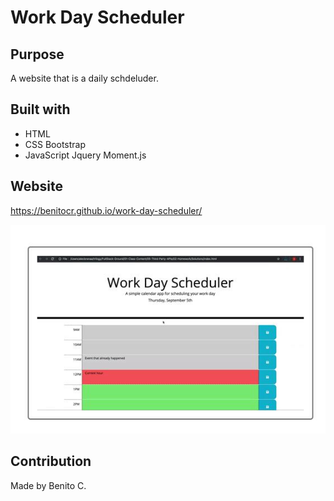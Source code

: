 # Work Day Scheduler

## Purpose
A website that is a daily schdeluder.

## Built with
* HTML
* CSS
    Bootstrap
* JavaScript
    Jquery
    Moment.js


## Website

https://benitocr.github.io/work-day-scheduler/

![page of work day scheduler](Develop/mokup.JPG)

## Contribution
Made by Benito C.

